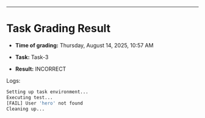 
---
# Task Grading Result

- **Time of grading:** Thursday, August 14, 2025, 10:57 AM

- **Task:** Task-3

- **Result:** INCORRECT


Logs:
```bash
Setting up task environment...
Executing test...
[FAIL] User 'hero' not found
Cleaning up...
```
